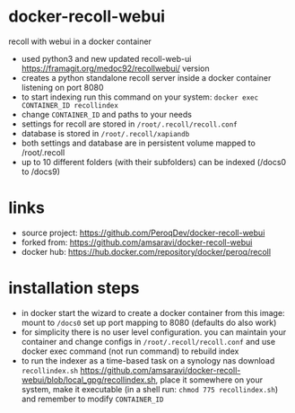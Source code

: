 # docker-recoll-webui
recoll with webui in a docker container

- used python3 and new updated recoll-web-ui https://framagit.org/medoc92/recollwebui/ version
- creates a python standalone recoll server inside a docker container listening on port 8080
- to start indexing run this command on your system:
    `docker exec CONTAINER_ID recollindex`
- change `CONTAINER_ID` and paths to your needs
- settings for recoll are stored in `/root/.recoll/recoll.conf`
- database is stored in `/root/.recoll/xapiandb`
- both settings and database are in persistent volume mapped to /root/.recoll
- up to 10 different folders (with their subfolders) can be indexed (/docs0 to /docs9)
# links

- source project: https://github.com/PeroqDev/docker-recoll-webui
- forked from: https://github.com/amsaravi/docker-recoll-webui
- docker hub: https://hub.docker.com/repository/docker/peroq/recoll
# installation steps

- in docker start the wizard to create a docker container from this image: mount <your documents folder> to `/docs0`
  set up port mapping to 8080 (defaults do also work)
- for simplicity there is no user level configuration. you can maintain your container and change configs in `/root/.recoll/recoll.conf` and use docker exec command (not run command) to rebuild index
- to run the indexer as a time-based task on a synology nas download `recollindex.sh` https://github.com/amsaravi/docker-recoll-webui/blob/local_gpg/recollindex.sh, place it somewhere on your system, make it executable (in a shell run: `chmod 775 recollindex.sh`) and remember to modify `CONTAINER_ID`
